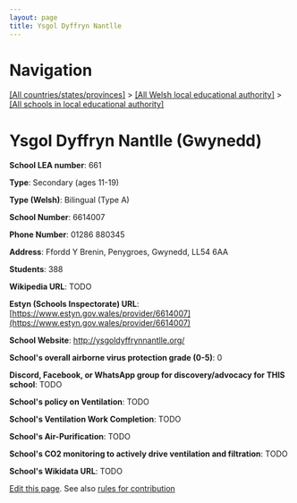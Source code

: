 ```yaml
---
layout: page
title: Ysgol Dyffryn Nantlle
---
```

# Navigation

[[All countries/states/provinces]](../../..) > [[All Welsh local educational authority]](../..) > [[All schools in local educational authority]](..)

# Ysgol Dyffryn Nantlle (Gwynedd)

**School LEA number**: 661

**Type**: Secondary (ages 11-19)

**Type (Welsh)**: Bilingual (Type A)

**School Number**: 6614007

**Phone Number**: 01286 880345

**Address**: Ffordd Y Brenin, Penygroes, Gwynedd, LL54 6AA

**Students**: 388

**Wikipedia URL**: TODO

**Estyn (Schools Inspectorate) URL**: [https://www.estyn.gov.wales/provider/6614007](https://www.estyn.gov.wales/provider/6614007)

**School Website**: http://ysgoldyffrynnantlle.org/

**School's overall airborne virus protection grade (0-5)**: 0

**Discord, Facebook, or WhatsApp group for discovery/advocacy for THIS school**: TODO

**School's policy on Ventilation**: TODO

**School's Ventilation Work Completion**: TODO

**School's Air-Purification**: TODO

**School's CO2 monitoring to actively drive ventilation and filtration**: TODO

**School's Wikidata URL**: TODO




[Edit this page](https://github.com/ventilate-schools/Wales/edit/prif/./Gwynedd/Ysgol_Dyffryn_Nantlle.md). See also [rules for contribution](../../../contribution-rules/)